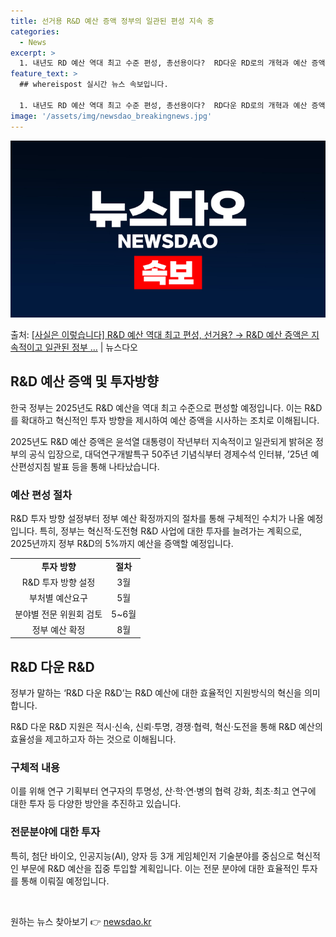 ```yaml
---
title: 선거용 R&D 예산 증액 정부의 일관된 편성 지속 중
categories:
  - News
excerpt: >
  1. 내년도 RD 예산 역대 최고 수준 편성, 총선용이다?  RD다운 RD로의 개혁과 예산 증액은 윤석열 정…
feature_text: >
  ## whereispost 실시간 뉴스 속보입니다.

  1. 내년도 RD 예산 역대 최고 수준 편성, 총선용이다?  RD다운 RD로의 개혁과 예산 증액은 윤석열 정…
image: '/assets/img/newsdao_breakingnews.jpg'
---
```


![뉴스다오 속보](/assets/img/newsdao_breakingnews.jpg)

<p>출처: <a href="https://newsdao.kr/3526" rel="dofollow">[사실은 이렇습니다] R&D 예산 역대 최고 편성, 선거용? → R&D 예산 증액은 지속적이고 일관된 정부 …</a> | 뉴스다오</p>

<h2 data-ke-size="size26">R&D 예산 증액 및 투자방향</h2>
한국 정부는 2025년도 R&D 예산을 역대 최고 수준으로 편성할 예정입니다. 이는 R&D를 확대하고 혁신적인 투자 방향을 제시하여 예산 증액을 시사하는 조치로 이해됩니다.

<p data-ke-size="size16">2025년도 R&D 예산 증액은 윤석열 대통령이 작년부터 지속적이고 일관되게 밝혀온 정부의 공식 입장으로, 대덕연구개발특구 50주년 기념식부터 경제수석 인터뷰, ’25년 예산편성지침 발표 등을 통해 나타났습니다.</p>

<h3>예산 편성 절차</h3>
R&D 투자 방향 설정부터 정부 예산 확정까지의 절차를 통해 구체적인 수치가 나올 예정입니다. 특히, 정부는 혁신적·도전형 R&D 사업에 대한 투자를 늘려가는 계획으로, 2025년까지 정부 R&D의 5%까지 예산을 증액할 예정입니다.

<table>
	<tr>
		<td style="text-align: center; height: 17px;"><b>투자 방향</b></td>
		<td style="text-align: center; height: 17px;"><b>절차</b></td>
	</tr>
	<tr>
		<td style="text-align: center; height: 17px;">R&D 투자 방향 설정</td>
		<td style="text-align: center; height: 17px;">3월</td>
	</tr>
	<tr>
		<td style="text-align: center; height: 17px;">부처별 예산요구</td>
		<td style="text-align: center; height: 17px;">5월</td>
	</tr>
	<tr>
		<td style="text-align: center; height: 17px;">분야별 전문 위원회 검토</td>
		<td style="text-align: center; height: 17px;">5~6월</td>
	</tr>
	<tr>
		<td style="text-align: center; height: 17px;">정부 예산 확정</td>
		<td style="text-align: center; height: 17px;">8월</td>
	</tr>
</table>

<h2 data-ke-size="size26">R&D 다운 R&D</h2>
정부가 말하는 ‘R&D 다운 R&D’는 R&D 예산에 대한 효율적인 지원방식의 혁신을 의미합니다.

<p data-ke-size="size16">R&D 다운 R&D 지원은 적시·신속, 신뢰·투명, 경쟁·협력, 혁신·도전을 통해 R&D 예산의 효율성을 제고하고자 하는 것으로 이해됩니다.</p>

<h3>구체적 내용</h3>
이를 위해 연구 기획부터 연구자의 투명성, 산·학·연·병의 협력 강화, 최초·최고 연구에 대한 투자 등 다양한 방안을 추진하고 있습니다.

<h3>전문분야에 대한 투자</h3>
특히, 첨단 바이오, 인공지능(AI), 양자 등 3개 게임체인저 기술분야를 중심으로 혁신적인 부문에 R&D 예산을 집중 투입할 계획입니다. 이는 전문 분야에 대한 효율적인 투자를 통해 이뤄질 예정입니다.

<p data-ke-size="size16">&nbsp;</p> 

원하는 뉴스 찾아보기 👉 <a href="https://newsdao.kr" rel="dofollow">newsdao.kr</a>


